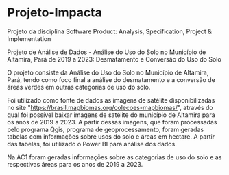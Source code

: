 # Projeto-Impacta
Projeto da disciplina Software Product: Analysis, Specification, Project &amp; Implementation

Projeto de Análise de Dados - Análise do Uso do Solo no Município de Altamira, Pará de 2019 a 2023: Desmatamento e Conversão do Uso do Solo

O projeto consiste da Análise do Uso do Solo no Município de Altamira, Pará, tendo como foco final a análise do desmatamento e a conversão de áreas verdes em outras categorias de uso do solo.

Foi utilizado como fonte de dados as imagens de satélite disponibilizadas no site "https://brasil.mapbiomas.org/colecoes-mapbiomas/", através do qual foi possível baixar imagens de satélite do município de Altamira para os anos de 2019 a 2023. A partir dessas imagens, que foram processadas pelo programa Qgis, programa de geoprocessamento, foram geradas tabelas com informações sobre usos do solo e áreas em hectare. A partir das tabelas, foi utilizado o Power BI para análise dos dados. 

Na AC1 foram geradas informações sobre as categorias de uso do solo e as respectivas áreas para os anos de 2019 a 2023.
